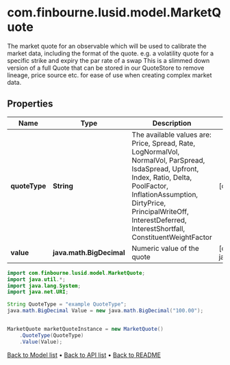 # com.finbourne.lusid.model.MarketQuote
The market quote for an observable which will be used to calibrate the market data,  including the format of the quote.  e.g. a volatility quote for a specific strike and expiry  the par rate of a swap     This is a slimmed down version of a full Quote that can be stored in our QuoteStore to  remove lineage, price source etc. for ease of use when creating complex market data.

## Properties

Name | Type | Description | Notes
------------ | ------------- | ------------- | -------------
**quoteType** | **String** | The available values are: Price, Spread, Rate, LogNormalVol, NormalVol, ParSpread, IsdaSpread, Upfront, Index, Ratio, Delta, PoolFactor, InflationAssumption, DirtyPrice, PrincipalWriteOff, InterestDeferred, InterestShortfall, ConstituentWeightFactor | [default to String]
**value** | **java.math.BigDecimal** | Numeric value of the quote | [default to java.math.BigDecimal]

```java
import com.finbourne.lusid.model.MarketQuote;
import java.util.*;
import java.lang.System;
import java.net.URI;

String QuoteType = "example QuoteType";
java.math.BigDecimal Value = new java.math.BigDecimal("100.00");


MarketQuote marketQuoteInstance = new MarketQuote()
    .QuoteType(QuoteType)
    .Value(Value);
```


[Back to Model list](../README.md#documentation-for-models) &#8226; [Back to API list](../README.md#documentation-for-api-endpoints) &#8226; [Back to README](../README.md)
